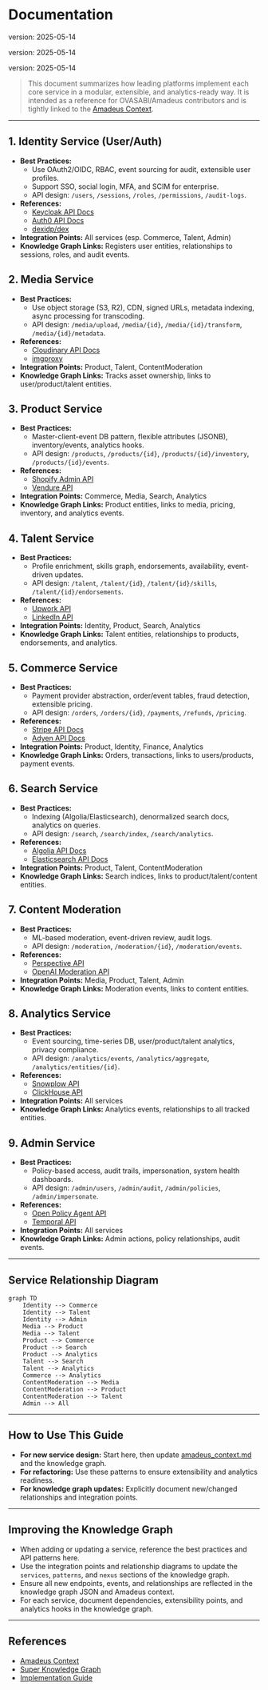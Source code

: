 # Documentation

version: 2025-05-14

version: 2025-05-14

version: 2025-05-14


> This document summarizes how leading platforms implement each core service in a modular, extensible, and analytics-ready way. It is intended as a reference for OVASABI/Amadeus contributors and is tightly linked to the [Amadeus Context](amadeus_context.md).

---

## 1. Identity Service (User/Auth)
- **Best Practices:**
  - Use OAuth2/OIDC, RBAC, event sourcing for audit, extensible user profiles.
  - Support SSO, social login, MFA, and SCIM for enterprise.
  - API design: `/users`, `/sessions`, `/roles`, `/permissions`, `/audit-logs`.
- **References:**
  - [Keycloak API Docs](https://www.keycloak.org/docs-api/)
  - [Auth0 API Docs](https://auth0.com/docs/api)
  - [dexidp/dex](https://github.com/dexidp/dex)
- **Integration Points:** All services (esp. Commerce, Talent, Admin)
- **Knowledge Graph Links:** Registers user entities, relationships to sessions, roles, and audit events.

## 2. Media Service
- **Best Practices:**
  - Use object storage (S3, R2), CDN, signed URLs, metadata indexing, async processing for transcoding.
  - API design: `/media/upload`, `/media/{id}`, `/media/{id}/transform`, `/media/{id}/metadata`.
- **References:**
  - [Cloudinary API Docs](https://cloudinary.com/documentation/image_upload_api_reference)
  - [imgproxy](https://github.com/imgproxy/imgproxy)
- **Integration Points:** Product, Talent, ContentModeration
- **Knowledge Graph Links:** Tracks asset ownership, links to user/product/talent entities.

## 3. Product Service
- **Best Practices:**
  - Master-client-event DB pattern, flexible attributes (JSONB), inventory/events, analytics hooks.
  - API design: `/products`, `/products/{id}`, `/products/{id}/inventory`, `/products/{id}/events`.
- **References:**
  - [Shopify Admin API](https://shopify.dev/docs/api/admin-rest)
  - [Vendure API](https://www.vendure.io/docs/graphql-api/)
- **Integration Points:** Commerce, Media, Search, Analytics
- **Knowledge Graph Links:** Product entities, links to media, pricing, inventory, and analytics events.

## 4. Talent Service
- **Best Practices:**
  - Profile enrichment, skills graph, endorsements, availability, event-driven updates.
  - API design: `/talent`, `/talent/{id}`, `/talent/{id}/skills`, `/talent/{id}/endorsements`.
- **References:**
  - [Upwork API](https://developers.upwork.com/)
  - [LinkedIn API](https://docs.microsoft.com/en-us/linkedin/)
- **Integration Points:** Identity, Product, Search, Analytics
- **Knowledge Graph Links:** Talent entities, relationships to products, endorsements, and analytics.

## 5. Commerce Service
- **Best Practices:**
  - Payment provider abstraction, order/event tables, fraud detection, extensible pricing.
  - API design: `/orders`, `/orders/{id}`, `/payments`, `/refunds`, `/pricing`.
- **References:**
  - [Stripe API Docs](https://stripe.com/docs/api)
  - [Adyen API Docs](https://docs.adyen.com/api-explorer/)
- **Integration Points:** Product, Identity, Finance, Analytics
- **Knowledge Graph Links:** Orders, transactions, links to users/products, payment events.

## 6. Search Service
- **Best Practices:**
  - Indexing (Algolia/Elasticsearch), denormalized search docs, analytics on queries.
  - API design: `/search`, `/search/index`, `/search/analytics`.
- **References:**
  - [Algolia API Docs](https://www.algolia.com/doc/api-client/)
  - [Elasticsearch API Docs](https://www.elastic.co/guide/en/elasticsearch/reference/current/rest-apis.html)
- **Integration Points:** Product, Talent, ContentModeration
- **Knowledge Graph Links:** Search indices, links to product/talent/content entities.

## 7. Content Moderation
- **Best Practices:**
  - ML-based moderation, event-driven review, audit logs.
  - API design: `/moderation`, `/moderation/{id}`, `/moderation/events`.
- **References:**
  - [Perspective API](https://www.perspectiveapi.com/)
  - [OpenAI Moderation API](https://platform.openai.com/docs/guides/moderation)
- **Integration Points:** Media, Product, Talent, Admin
- **Knowledge Graph Links:** Moderation events, links to content entities.

## 8. Analytics Service
- **Best Practices:**
  - Event sourcing, time-series DB, user/product/talent analytics, privacy compliance.
  - API design: `/analytics/events`, `/analytics/aggregate`, `/analytics/entities/{id}`.
- **References:**
  - [Snowplow API](https://docs.snowplow.io/docs/collecting-data/collecting-from-own-applications/http-api/)
  - [ClickHouse API](https://clickhouse.com/docs/en/interfaces/http)
- **Integration Points:** All services
- **Knowledge Graph Links:** Analytics events, relationships to all tracked entities.

## 9. Admin Service
- **Best Practices:**
  - Policy-based access, audit trails, impersonation, system health dashboards.
  - API design: `/admin/users`, `/admin/audit`, `/admin/policies`, `/admin/impersonate`.
- **References:**
  - [Open Policy Agent API](https://www.openpolicyagent.org/docs/latest/rest-api/)
  - [Temporal API](https://docs.temporal.io/api/)
- **Integration Points:** All services
- **Knowledge Graph Links:** Admin actions, policy relationships, audit events.

---

## Service Relationship Diagram

```mermaid
graph TD
    Identity --> Commerce
    Identity --> Talent
    Identity --> Admin
    Media --> Product
    Media --> Talent
    Product --> Commerce
    Product --> Search
    Product --> Analytics
    Talent --> Search
    Talent --> Analytics
    Commerce --> Analytics
    ContentModeration --> Media
    ContentModeration --> Product
    ContentModeration --> Talent
    Admin --> All
```

---

## How to Use This Guide

- **For new service design:** Start here, then update [amadeus_context.md](amadeus_context.md) and the knowledge graph.
- **For refactoring:** Use these patterns to ensure extensibility and analytics readiness.
- **For knowledge graph updates:** Explicitly document new/changed relationships and integration points.

---

## Improving the Knowledge Graph

- When adding or updating a service, reference the best practices and API patterns here.
- Use the integration points and relationship diagrams to update the `services`, `patterns`, and `nexus` sections of the knowledge graph.
- Ensure all new endpoints, events, and relationships are reflected in the knowledge graph JSON and Amadeus context.
- For each service, document dependencies, extensibility points, and analytics hooks in the knowledge graph.

---

## References

- [Amadeus Context](amadeus_context.md)
- [Super Knowledge Graph](super_knowledge_graph.md)
- [Implementation Guide](implementation_guide.md) 
